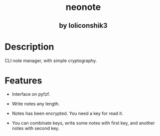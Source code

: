 <h1 align="center">neonote</h1>
<h2 align="center">by loliconshik3</h2>

# Description

CLI note manager, with simple cryptography.

# Features

* Interface on pyfzf.

* Write notes any length.

* Notes has been encrypted. You need a key for read it.

* You can combinate keys, write some notes with first key, and another notes with second key.
